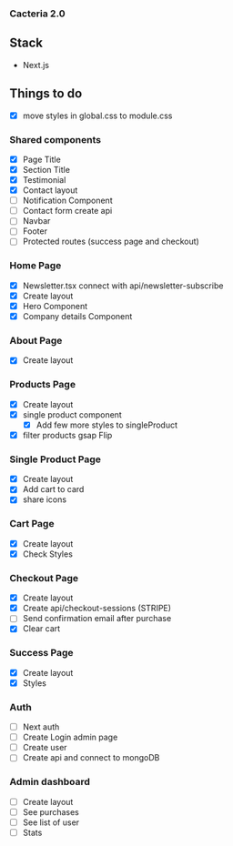 ### Cacteria 2.0

## Stack

- Next.js

## Things to do

- [x] move styles in global.css to module.css

### Shared components

- [x] Page Title
- [x] Section Title
- [x] Testimonial
- [x] Contact layout
- [ ] Notification Component
- [ ] Contact form create api
- [ ] Navbar
- [ ] Footer
- [ ] Protected routes (success page and checkout)

### Home Page

- [x] Newsletter.tsx connect with api/newsletter-subscribe
- [x] Create layout
- [x] Hero Component
- [x] Company details Component

### About Page

- [x] Create layout

### Products Page

- [x] Create layout
- [x] single product component
  - [x] Add few more styles to singleProduct
- [x] filter products gsap Flip

### Single Product Page

- [x] Create layout
- [x] Add cart to card
- [x] share icons

### Cart Page

- [x] Create layout
- [x] Check Styles

### Checkout Page

- [x] Create layout
- [x] Create api/checkout-sessions (STRIPE)
- [ ] Send confirmation email after purchase
- [x] Clear cart

### Success Page

- [x] Create layout
- [x] Styles

### Auth

- [ ] Next auth
- [ ] Create Login admin page
- [ ] Create user
- [ ] Create api and connect to mongoDB

### Admin dashboard

- [ ] Create layout
- [ ] See purchases
- [ ] See list of user
- [ ] Stats
